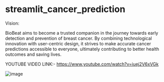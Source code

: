 # streamlit_cancer_prediction

Vision:

BioBeat aims to become a trusted companion in the journey towards early detection and prevention of breast cancer. By combining technological innovation with user-centric design, it strives to make accurate cancer predictions accessible to everyone, ultimately contributing to better health outcomes and saving lives.

YOUTUBE VIDEO LINK:- https://www.youtube.com/watch?v=iuej2V6xVGk

![image](https://github.com/gokulraj2004/streamlit_cancer_prediction/assets/86119678/2aef2669-7509-4073-85d5-42a76bec3b24)
